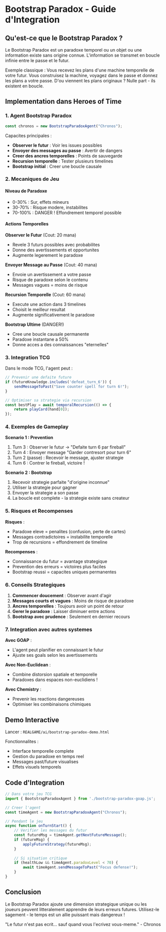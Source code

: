 # Bootstrap Paradox - Guide d'Integration

## Qu'est-ce que le Bootstrap Paradox ?

Le Bootstrap Paradox est un paradoxe temporel ou un objet ou une information existe sans origine connue. L'information se transmet en boucle infinie entre le passe et le futur.

Exemple classique : Vous recevez les plans d'une machine temporelle de votre futur. Vous construisez la machine, voyagez dans le passe et donnez les plans a votre passe. D'ou viennent les plans originaux ? Nulle part - ils existent en boucle.

## Implementation dans Heroes of Time

### 1. Agent Bootstrap Paradox

```javascript
const chronos = new BootstrapParadoxAgent("Chronos");
```

Capacites principales :
- **Observer le futur** : Voir les issues possibles
- **Envoyer des messages au passe** : Avertir de dangers
- **Creer des ancres temporelles** : Points de sauvegarde
- **Recursion temporelle** : Tester plusieurs timelines
- **Bootstrap initial** : Creer une boucle causale

### 2. Mecaniques de Jeu

#### Niveau de Paradoxe
- 0-30% : Sur, effets mineurs
- 30-70% : Risque modere, instabilites
- 70-100% : DANGER ! Effondrement temporel possible

#### Actions Temporelles

**Observer le Futur** (Cout: 20 mana)
- Revele 3 futurs possibles avec probabilites
- Donne des avertissements et opportunites
- Augmente legerement le paradoxe

**Envoyer Message au Passe** (Cout: 40 mana)
- Envoie un avertissement a votre passe
- Risque de paradoxe selon le contenu
- Messages vagues = moins de risque

**Recursion Temporelle** (Cout: 60 mana)
- Execute une action dans 3 timelines
- Choisit le meilleur resultat
- Augmente significativement le paradoxe

**Bootstrap Ultime** (DANGER!)
- Cree une boucle causale permanente
- Paradoxe instantane a 50%
- Donne acces a des connaissances "eternelles"

### 3. Integration TCG

Dans le mode TCG, l'agent peut :

```javascript
// Prevenir une defaite future
if (futureKnowledge.includes('defeat_turn_6')) {
    sendMessageToPast("Save counter spell for turn 6!");
}

// Optimiser sa strategie via recursion
const bestPlay = await temporalRecursion(() => {
    return playCard(hand[0]);
});
```

### 4. Exemples de Gameplay

**Scenario 1 : Prevention**
1. Turn 3 : Observer le futur -> "Defaite turn 6 par fireball"
2. Turn 4 : Envoyer message "Garder contresort pour turn 6"
3. Turn 2 (passe) : Recevoir le message, ajuster strategie
4. Turn 6 : Contrer le fireball, victoire !

**Scenario 2 : Bootstrap**
1. Recevoir strategie parfaite "d'origine inconnue"
2. Utiliser la strategie pour gagner
3. Envoyer la strategie a son passe
4. La boucle est complete - la strategie existe sans createur

### 5. Risques et Recompenses

**Risques** :
- Paradoxe eleve = penalites (confusion, perte de cartes)
- Messages contradictoires = instabilite temporelle
- Trop de recursions = effondrement de timeline

**Recompenses** :
- Connaissance du futur = avantage strategique
- Prevention des erreurs = victoires plus faciles
- Bootstrap reussi = capacites uniques permanentes

### 6. Conseils Strategiques

1. **Commencer doucement** : Observer avant d'agir
2. **Messages courts et vagues** : Moins de risque de paradoxe
3. **Ancres temporelles** : Toujours avoir un point de retour
4. **Gerer le paradoxe** : Laisser diminuer entre actions
5. **Bootstrap avec prudence** : Seulement en dernier recours

### 7. Integration avec autres systemes

**Avec GOAP** :
- L'agent peut planifier en connaissant le futur
- Ajuste ses goals selon les avertissements

**Avec Non-Euclidean** :
- Combine distorsion spatiale et temporelle
- Paradoxes dans espaces non-euclidiens !

**Avec Chemistry** :
- Prevenir les reactions dangereuses
- Optimiser les combinaisons chimiques

## Demo Interactive

Lancer : `REALGAME/ai/bootstrap-paradox-demo.html`

Fonctionnalites :
- Interface temporelle complete
- Gestion du paradoxe en temps reel
- Messages past/future visualises
- Effets visuels temporels

## Code d'Integration

```javascript
// Dans votre jeu TCG
import { BootstrapParadoxAgent } from './bootstrap-paradox-goap.js';

// Creer l'agent
const timeAgent = new BootstrapParadoxAgent("Chronos");

// Pendant le jeu
async function onTurnStart() {
    // Verifier les messages du futur
    const futureMsg = timeAgent.getNextFutureMessage();
    if (futureMsg) {
        applyFutureStrategy(futureMsg);
    }
    
    // Si situation critique
    if (healthLow && timeAgent.paradoxLevel < 70) {
        await timeAgent.sendMessageToPast("Focus defense!");
    }
}
```

## Conclusion

Le Bootstrap Paradox ajoute une dimension strategique unique ou les joueurs peuvent litteralement apprendre de leurs erreurs futures. Utilisez-le sagement - le temps est un allie puissant mais dangereux !

"Le futur n'est pas ecrit... sauf quand vous l'ecrivez vous-meme." - Chronos